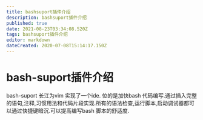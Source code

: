 ```yaml
---
title: bashsuport插件介绍
description: bashsuport插件介绍
published: true
date: 2021-08-23T03:34:08.520Z
tags: bashsuport插件介绍
editor: markdown
dateCreated: 2020-07-08T15:14:17.150Z
---
```


# bash-suport插件介绍
 bash-suport 长江为vim 实现了一个ide. 位的是加快bash 代码编写.通过插入完整的语句,注释,习惯用法和代码片段实现.所有的语法检查,运行脚本,启动调试器都可以通过快捷键暗沉.可以提高编写bash 脚本的舒适度.
